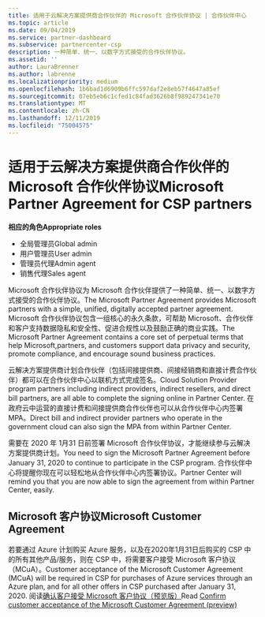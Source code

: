 ```yaml
---
title: 适用于云解决方案提供商合作伙伴的 Microsoft 合作伙伴协议 | 合作伙伴中心
ms.topic: article
ms.date: 09/04/2019
ms.service: partner-dashboard
ms.subservice: partnercenter-csp
description: 一种简单、统一、以数字方式接受的合作伙伴协议。
ms.assetid: ''
author: LauraBrenner
ms.author: labrenne
ms.localizationpriority: medium
ms.openlocfilehash: 1b6bad1d6909b6ffc597daf2e8eb57f4647a85ef
ms.sourcegitcommit: 07eb5eb6c1cfed1c84fad3626b8f989247341e70
ms.translationtype: MT
ms.contentlocale: zh-CN
ms.lasthandoff: 12/11/2019
ms.locfileid: "75004575"
---
```

# <a name="microsoft-partner-agreement-for-csp-partners"></a><span data-ttu-id="dd851-103">适用于云解决方案提供商合作伙伴的 Microsoft 合作伙伴协议</span><span class="sxs-lookup"><span data-stu-id="dd851-103">Microsoft Partner Agreement for CSP partners</span></span> 

<span data-ttu-id="dd851-104">**相应的角色**</span><span class="sxs-lookup"><span data-stu-id="dd851-104">**Appropriate roles**</span></span>
-   <span data-ttu-id="dd851-105">全局管理员</span><span class="sxs-lookup"><span data-stu-id="dd851-105">Global admin</span></span>
-   <span data-ttu-id="dd851-106">用户管理员</span><span class="sxs-lookup"><span data-stu-id="dd851-106">User admin</span></span>
-   <span data-ttu-id="dd851-107">管理员代理</span><span class="sxs-lookup"><span data-stu-id="dd851-107">Admin agent</span></span>
-   <span data-ttu-id="dd851-108">销售代理</span><span class="sxs-lookup"><span data-stu-id="dd851-108">Sales agent</span></span>

<span data-ttu-id="dd851-109">Microsoft 合作伙伴协议为 Microsoft 合作伙伴提供了一种简单、统一、以数字方式接受的合作伙伴协议。</span><span class="sxs-lookup"><span data-stu-id="dd851-109">The Microsoft Partner Agreement provides Microsoft partners with a simple, unified, digitally accepted partner agreement.</span></span> <span data-ttu-id="dd851-110">Microsoft 合作伙伴协议包含一组核心的永久条款，可帮助 Microsoft、合作伙伴和客户支持数据隐私和安全性、促进合规性以及鼓励正确的商业实践。</span><span class="sxs-lookup"><span data-stu-id="dd851-110">The Microsoft Partner Agreement contains a core set of perpetual terms that help Microsoft,partners, and customers support data privacy and security, promote compliance, and encourage sound business practices.</span></span>   

<span data-ttu-id="dd851-111">云解决方案提供商计划合作伙伴（包括间接提供商、间接经销商和直接计费合作伙伴）都可以在合作伙伴中心以联机方式完成签名。</span><span class="sxs-lookup"><span data-stu-id="dd851-111">Cloud Solution Provider program partners including indirect providers, indirect resellers, and direct bill partners, are all able to complete the signing online in Partner Center.</span></span> <span data-ttu-id="dd851-112">在政府云中运营的直接计费和间接提供商合作伙伴也可以从合作伙伴中心内签署 MPA。</span><span class="sxs-lookup"><span data-stu-id="dd851-112">Direct bill and indirect provider partners who operate in the government cloud can also sign the MPA from within Partner Center.</span></span>

<span data-ttu-id="dd851-113">需要在 2020 年 1月31 日前签署 Microsoft 合作伙伴协议，才能继续参与云解决方案提供商计划。</span><span class="sxs-lookup"><span data-stu-id="dd851-113">You need to sign the Microsoft Partner Agreement before January 31, 2020 to continue to participate in the CSP program.</span></span> <span data-ttu-id="dd851-114">合作伙伴中心将提醒你现在可以轻松地从合作伙伴中心内签署协议。</span><span class="sxs-lookup"><span data-stu-id="dd851-114">Partner Center will remind you that you are now able to sign the agreement from within Partner Center, easily.</span></span> 

## <a name="microsoft-customer-agreement"></a><span data-ttu-id="dd851-115">Microsoft 客户协议</span><span class="sxs-lookup"><span data-stu-id="dd851-115">Microsoft Customer Agreement</span></span>

<span data-ttu-id="dd851-116">若要通过 Azure 计划购买 Azure 服务，以及在2020年1月31日后购买的 CSP 中的所有其他产品/服务，则在 CSP 中，将需要客户接受 Microsoft 客户协议（MCuA）。</span><span class="sxs-lookup"><span data-stu-id="dd851-116">Customer acceptance of the Microsoft Customer Agreement (MCuA) will be required in CSP for purchases of Azure services through an Azure plan, and for all other offers in CSP purchased after January 31, 2020.</span></span> <span data-ttu-id="dd851-117">阅读[确认客户接受 Microsoft 客户协议（预览版）](confirm-customer-agreement.md)</span><span class="sxs-lookup"><span data-stu-id="dd851-117">Read [Confirm customer acceptance of the Microsoft Customer Agreement (preview)](confirm-customer-agreement.md)</span></span>
 











